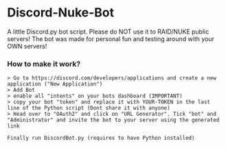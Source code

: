 # Discord-Nuke-Bot
A little Discord.py bot script. Please do NOT use it to RAID/NUKE public servers! The bot was made for personal fun and testing around with your OWN servers!


### How to make it work? ###
    
    > Go to https://discord.com/developers/applications and create a new application ("New Application")
    > Add Bot
    > enable all "intents" on your bots dashboard (IMPORTANT)
    > copy your bot "token" and replace it with YOUR-TOKEN in the last line of the Python script (Dont share it with anyone)
    > Head over to "OAuth2" and click on "URL Generator". Tick "bot" and "Administrator" and invite the bot to your server using the generated link
    
    Finally run DiscordBot.py (requires to have Python installed)

    

